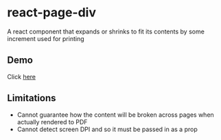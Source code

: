 # react-page-div
A react component that expands or shrinks to fit its contents by some increment used for printing

## Demo
Click [here](https://moodysalem.github.io/react-page-div/)

## Limitations

* Cannot guarantee how the content will be broken across pages when actually rendered to PDF
* Cannot detect screen DPI and so it must be passed in as a prop
